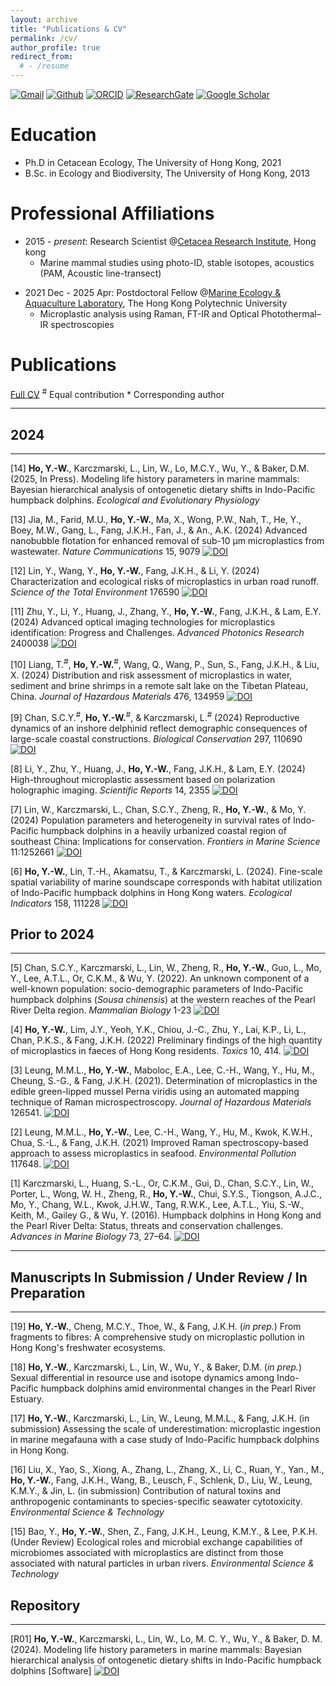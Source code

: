 ```yaml
---
layout: archive
title: "Publications & CV"
permalink: /cv/
author_profile: true
redirect_from:
  # - /resume
---
```


<!-- {% include base_path %} -->

[![Gmail](https://img.shields.io/badge/Gmail-D14836?style=for-the-badge&logo=Gmail&logoColor=white&color=D14836)](mailto:hoyuenwaderek@gmail.com)
[![Github](https://img.shields.io/badge/Github-badge?style=for-the-badge&logo=Github&color=black)](https://github.com/YuenWaHo)
[![ORCID](https://img.shields.io/badge/ORCID-badge?style=for-the-badge&logo=ORCID&logoColor=white&color=Black)](https://orcid.org/0000-0003-1523-112X)
[![ResearchGate](https://img.shields.io/badge/RG-badge?style=for-the-badge&logo=ResearchGate&logoColor=ffffff&labelColor=000000&color=000000)](https://www.researchgate.net/profile/Yuen-Wa-Ho)
[![Google Scholar](https://img.shields.io/badge/GScholar-badge?style=for-the-badge&logo=GoogleScholar&color=ffffff)](https://scholar.google.com.hk/citations?user=rCZFcA4AAAAJ&hl=en)

# Education

- Ph.D in Cetacean Ecology, The University of Hong Kong, 2021
- B.Sc. in Ecology and Biodiversity, The University of Hong Kong, 2013

# Professional Affiliations

- 2015 - _present_: Research Scientist @[Cetacea Research Institute](https://www.hku-cetacean-ecology.net/cri), Hong kong
  - Marine mammal studies using photo-ID, stable isotopes, acoustics (PAM, Acoustic line-transect)

<!---
- 2024 Apr - _present_:Postdoctoral Fellow @[Marine Ecoacoustics and Informatics Lab](https://meil.biodiv.tw/home), Academia Sinica
--->

- 2021 Dec - 2025 Apr: Postdoctoral Fellow @[Marine Ecology & Aquaculture Laboratory](https://www.seafoodmeal.today/), The Hong Kong Polytechnic University
  - Microplastic analysis using Raman, FT-IR and Optical Photothermal–IR spectroscopies

# Publications

[Full CV](https://drive.google.com/file/d/10tMVAib4btyZksHpkNjQSv9YeTbZnC_S/view) <sup>#</sup> Equal contribution \* Corresponding author

---

## 2024

---

[14] **Ho, Y.-W.**, Karczmarski, L., Lin, W., Lo, M.C.Y., Wu, Y., & Baker, D.M. (2025, In Press). Modeling life history parameters in marine mammals: Bayesian hierarchical analysis of ontogenetic dietary shifts in Indo-Pacific humpback dolphins. _Ecological and Evolutionary Physiology_

[13] Jia, M., Farid, M.U., **Ho, Y.-W.**, Ma, X., Wong, P.W., Nah, T., He, Y., Boey, M.W., Gang, L., Fang, J.K.H., Fan, J., & An., A.K. (2024) Advanced nanobubble flotation for enhanced removal of sub-10 µm microplastics from wastewater. _Nature Communications_ 15, 9079 [![DOI](https://img.shields.io/badge/10.1038/s41467.024.53304.3-logo?style=flat-square&label=DOI&labelColor=a9bcc2&color=edf1f0)](https://doi.org/10.1038/s41467-024-53304-3)

[12] Lin, Y., Wang, Y., **Ho, Y.-W.**, Fang, J.K.H., & Li, Y. (2024) Characterization and ecological risks of microplastics in urban road runoff. _Science of the Total Environment_ 176590 [![DOI](https://img.shields.io/badge/10.1016/j.scitotenv.2024.176590-logo?style=flat-square&label=DOI&labelColor=a9bcc2&color=edf1f0)](https://doi.org/10.1016/j.scitotenv.2024.176590)

[11] Zhu, Y., Li, Y., Huang, J., Zhang, Y., **Ho, Y.-W.**, Fang, J.K.H., & Lam, E.Y. (2024) Advanced optical imaging technologies for microplastics identification: Progress and Challenges. _Advanced Photonics Research_ 2400038 [![DOI](https://img.shields.io/badge/10.1002/adpr.202400038-logo?style=flat-square&label=DOI&labelColor=a9bcc2&color=edf1f0)](https://doi.org/10.1002/adpr.202400038)

[10] Liang, T.<sup>#</sup>, **Ho, Y.-W.**<sup>#</sup>, Wang, Q., Wang, P., Sun, S., Fang, J.K.H., & Liu, X. (2024) Distribution and risk assessment of microplastics in water, sediment and brine shrimps in a remote salt lake on the Tibetan Plateau, China. _Journal of Hazardous Materials_ 476, 134959 [![DOI](https://img.shields.io/badge/10.1016/j.jhazmat.2024.134959-logo?style=flat-square&label=DOI&labelColor=a9bcc2&color=edf1f0)](https://doi.org/10.1016/j.jhazmat.2024.134959)

[9] Chan, S.C.Y.<sup>#</sup>, **Ho, Y.-W.**<sup>#</sup>, & Karczmarski, L.<sup>#</sup> (2024) Reproductive dynamics of an inshore delphinid reflect demographic consequences of large-scale coastal constructions. _Biological Conservation_ 297, 110690 [![DOI](https://img.shields.io/badge/10.1016/j.biocon.2024.110690-logo?style=flat-square&label=DOI&labelColor=a9bcc2&color=edf1f0)](https://doi.org/10.1016/j.biocon.2024.110690)

[8] Li, Y., Zhu, Y., Huang, J., **Ho, Y.-W.**, Fang, J.K.H., & Lam, E.Y. (2024) High-throughout microplastic assessment based on polarization holographic imaging. _Scientific Reports_ 14, 2355 [![DOI](https://img.shields.io/badge/10.1038/s41598.024.52762.5-logo?style=flat-square&label=DOI&labelColor=a9bcc2&color=edf1f0)](https://doi.org/10.1038/s41598-024-52762-5)

[7] Lin, W., Karczmarski, L., Chan, S.C.Y., Zheng, R., **Ho, Y.-W.**, & Mo, Y. (2024) Population parameters and heterogeneity in survival rates of Indo-Pacific humpback dolphins in a heavily urbanized coastal region of southeast China: Implications for conservation. _Frontiers in Marine Science_ 11:1252661 [![DOI](https://img.shields.io/badge/10.3389/fmars.2024.1252661-logo?style=flat-square&label=DOI&labelColor=a9bcc2&color=edf1f0)](https://doi.org/10.3389/fmars.2024.1252661)

[6] **Ho, Y.-W.**, Lin, T.-H., Akamatsu, T., & Karczmarski, L. (2024). Fine-scale spatial variability of marine soundscape corresponds with habitat utilization of Indo-Pacific humpback dolphins in Hong Kong waters. _Ecological Indicators_ 158, 111228 [![DOI](https://img.shields.io/badge/10.1016/j.ecolind.2023.111228-logo?style=flat-square&label=DOI&labelColor=a9bcc2&color=edf1f0)](https://doi.org/10.1016/j.ecolind.2023.111228)

## Prior to 2024

---

[5] Chan, S.C.Y., Karczmarski, L., Lin, W., Zheng, R., **Ho, Y.-W.**, Guo, L., Mo, Y., Lee, A.T.L., Or, C.K.M., & Wu, Y. (2022). An unknown component of a well-known population: socio-demographic parameters of Indo-Pacific humpback dolphins (_Sousa chinensis_) at the western reaches of the Pearl River Delta region. _Mammalian Biology_ 1-23 [![DOI](https://img.shields.io/badge/10.1007/s42991.022.00335.2-logo?style=flat-square&label=DOI&labelColor=a9bcc2&color=edf1f0)](https://doi.org/10.1007/s42991-022-00335-2)

[4] **Ho, Y.-W.**, Lim, J.Y., Yeoh, Y.K., Chiou, J.-C., Zhu, Y., Lai, K.P., Li, L., Chan, P.K.S., & Fang, J.K.H. (2022) Preliminary findings of the high quantity of microplastics in faeces of Hong Kong residents. _Toxics_ 10, 414. [![DOI](https://img.shields.io/badge/10.3390/toxics10080414-logo?style=flat-square&label=DOI&labelColor=a9bcc2&color=edf1f0)](https://doi.org/10.3390/toxics10080414)

[3] Leung, M.M.L., **Ho, Y.-W.**, Maboloc, E.A., Lee, C.-H., Wang, Y., Hu, M., Cheung, S.-G., & Fang, J.K.H. (2021). Determination of microplastics in the edible green-lipped mussel Perna viridis using an automated mapping technique of Raman microspectroscopy. _Journal of Hazardous Materials_ 126541. [![DOI](https://img.shields.io/badge/10.1016/j.jhazmat.2021.126541-logo?style=flat-square&label=DOI&labelColor=a9bcc2&color=edf1f0)](https://doi.org/10.1016/j.jhazmat.2021.126541)

[2] Leung, M.M.L., **Ho, Y.-W.**, Lee, C.-H., Wang, Y., Hu, M., Kwok, K.W.H., Chua, S.-L., & Fang, J.K.H. (2021) Improved Raman spectroscopy-based approach to assess microplastics in seafood. _Environmental Pollution_ 117648. [![DOI](https://img.shields.io/badge/10.1016/j.envpol.2021.117648-logo?style=flat-square&label=DOI&labelColor=a9bcc2&color=edf1f0)](https://doi.org/10.1016/j.envpol.2021.117648)

[1] Karczmarski, L., Huang, S.-L., Or, C.K.M., Gui, D., Chan, S.C.Y., Lin, W., Porter, L., Wong, W. H., Zheng, R., **Ho, Y.-W.**, Chui, S.Y.S., Tiongson, A.J.C., Mo, Y., Chang, W.L., Kwok, J.H.W., Tang, R.W.K., Lee, A.T.L., Yiu, S.-W., Keith, M., Gailey G., & Wu, Y. (2016). Humpback dolphins in Hong Kong and the Pearl River Delta: Status, threats and conservation challenges. _Advances in Marine Biology_ 73, 27–64. [![DOI](https://img.shields.io/badge/10.1016/bs.amb.2015.09.003-logo?style=flat-square&label=DOI&labelColor=a9bcc2&color=edf1f0)](https://doi.org/10.1016/bs.amb.2015.09.003)

---

## Manuscripts In Submission / Under Review / In Preparation

---

<!---
[22] **Ho, Y.-W.** & Karczmarski, L (_in prep._). Change-point model: A methodological duel between frequentist and Bayesian approaches on weaning ages

[21] Lin, Y., Wang, Y., **Ho, Y.-W.**, et al. (_in prep._) Characterization, interrelationships, and ecological risks of multiple stormwater pollutants in urban road runoff

[20] **Ho, Y.-W.**, et al. (_in prep._) Half-century of marine mammal strandings in Hong Kong: Patterns, hotspots, and conservation implications
--->

[19] **Ho, Y.-W.**, Cheng, M.C.Y., Thoe, W., & Fang, J.K.H. (_in prep._) From fragments to fibres: A comprehensive study on microplastic pollution in Hong Kong's freshwater ecosystems.

[18] **Ho, Y.-W.**, Karczmarski, L., Lin, W., Wu, Y., & Baker, D.M. (_in prep._) Sexual differential in resource use and isotope dynamics among Indo-Pacific humpback dolphins amid environmental changes in the Pearl River Estuary.

[17] **Ho, Y.-W.**, Karczmarski, L., Lin, W., Leung, M.M.L., & Fang, J.K.H. (in submission) Assessing the scale of underestimation: microplastic ingestion in marine megafauna with a case study of Indo-Pacific humpback dolphins in Hong Kong.

[16] Liu, X., Yao, S., Xiong, A., Zhang, L., Zhang, X., Li, C., Ruan, Y., Yan., M., **Ho, Y.-W.**, Fang, J.K.H., Wang, B., Leusch, F., Schlenk, D., Liu, W., Leung, K.M.Y., & Jin, L. (in submission) Contribution of natural toxins and anthropogenic contaminants to species-specific seawater cytotoxicity. _Environmental Science & Technology_

[15] Bao, Y., **Ho, Y.-W.**, Shen, Z., Fang, J.K.H., Leung, K.M.Y., & Lee, P.K.H. (Under Review) Ecological roles and microbial exchange capabilities of microbiomes associated with microplastics are distinct from those associated with natural particles in urban rivers. _Environmental Science & Technology_

## Repository

---

<!-- [R02] Chan, S. C., **Ho, Y.-W.**, & Karczmarski, L. (2024). Reproductive dynamics of an inshore delphinid reflect demographic consequences of large-scale coastal constructions [Software] -->

[R01] **Ho, Y.-W.**, Karczmarski, L., Lin, W., Lo, M. C. Y., Wu, Y., & Baker, D. M. (2024). Modeling life history parameters in marine mammals: Bayesian hierarchical analysis of ontogenetic dietary shifts in Indo-Pacific humpback dolphins [Software] [![DOI](https://zenodo.org/badge/842756735.svg)](https://doi.org/10.5281/zenodo.14544487)
